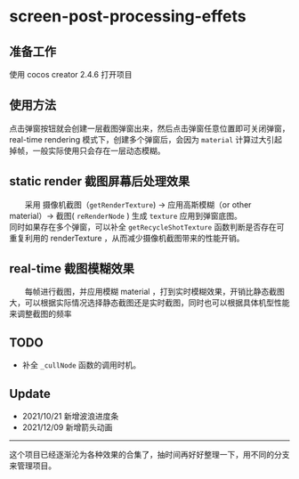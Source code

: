 # screen-post-processing-effets

## 准备工作

使用 cocos creator 2.4.6 打开项目

## 使用方法

点击弹窗按钮就会创建一层截图弹窗出来，然后点击弹窗任意位置即可关闭弹窗，real-time rendering 模式下，创建多个弹窗后，会因为 `material` 计算过大引起掉帧，一般实际使用只会存在一层动态模糊。

## static render 截图屏幕后处理效果

&emsp;&emsp;采用 摄像机截图（`getRenderTexture`) -> 应用高斯模糊（or other material）-> 截图( `reRenderNode` ) 生成 `texture` 应用到弹窗底图。<br>同时如果存在多个弹窗，可以补全 `getRecycleShotTexture` 函数判断是否存在可重复利用的 renderTexture ，从而减少摄像机截图带来的性能开销。

## real-time 截图模糊效果

&emsp;&emsp;每帧进行截图，并应用模糊 material ，打到实时模糊效果，开销比静态截图大，可以根据实际情况选择静态截图还是实时截图，同时也可以根据具体机型性能来调整截图的频率

## TODO

- 补全 `_cullNode` 函数的调用时机。

## Update

- 2021/10/21 新增波浪进度条
- 2021/12/09 新增箭头动画


***
这个项目已经逐渐沦为各种效果的合集了，抽时间再好好整理一下，用不同的分支来管理项目。